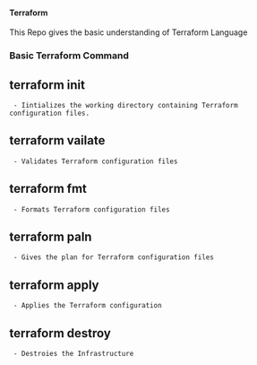 #### Terraform
This Repo gives the basic understanding of Terraform Language 

### Basic Terraform Command

## terraform init
     - Iintializes the working directory containing Terraform configuration files.
## terraform vailate
     - Validates Terraform configuration files
## terraform fmt
     - Formats Terraform configuration files
## terraform paln 
     - Gives the plan for Terraform configuration files
## terraform apply
     - Applies the Terraform configuration
## terraform destroy
     - Destroies the Infrastructure
